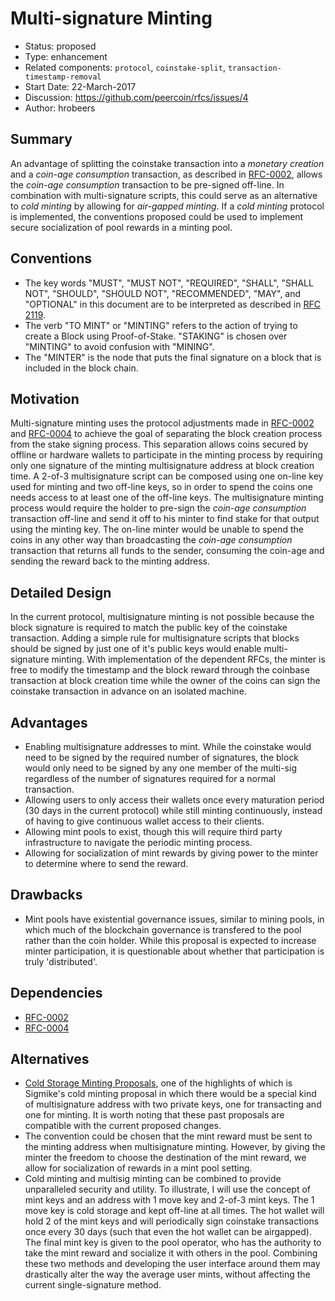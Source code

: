# Multi-signature Minting

- Status: proposed
- Type: enhancement
- Related components: `protocol`, `coinstake-split`, `transaction-timestamp-removal`
- Start Date: 22-March-2017
- Discussion: https://github.com/peercoin/rfcs/issues/4
- Author: hrobeers

## Summary
An advantage of splitting the coinstake transaction into a *monetary creation* and a *coin-age consumption* transaction, as described in [RFC-0002](../0002-split-coinstake-transaction/0002-split-coinstake-transaction.md), allows the *coin-age consumption* transaction to be pre-signed off-line.
In combination with multi-signature scripts, this could serve as an alternative to *cold minting* by allowing for *air-gapped minting*.
If a *cold minting* protocol is implemented, the conventions proposed could be used to implement secure socialization of pool rewards in a minting pool.

## Conventions
- The key words "MUST", "MUST NOT", "REQUIRED", "SHALL", "SHALL NOT", "SHOULD", "SHOULD NOT", "RECOMMENDED", "MAY", and "OPTIONAL" in this document are to be interpreted as described in [RFC 2119](http://tools.ietf.org/html/rfc2119).
- The verb "TO MINT" or "MINTING" refers to the action of trying to create a Block using Proof-of-Stake. "STAKING" is chosen over "MINTING" to avoid confusion with "MINING".
- The "MINTER" is the node that puts the final signature on a block that is included in the block chain.

## Motivation
Multi-signature minting uses the protocol adjustments made in [RFC-0002](../0002-split-coinstake-transaction/0002-split-coinstake-transaction.md) and [RFC-0004](../0004-remove-transaction-timestamp/0004-remove-transaction-timestamp.md) to achieve the goal of separating the block creation process from the stake signing process.
This separation allows coins secured by offline or hardware wallets to participate in the minting process by requiring only one signature of the minting multisignature address at block creation time.
A 2-of-3 multisignature script can be composed using one on-line key used for minting and two off-line keys, so in order to spend the coins one needs access to at least one of the off-line keys.
The multisignature minting process would require the holder to pre-sign the *coin-age consumption* transaction off-line and send it off to his minter to find stake for that output using the minting key.
The on-line minter would be unable to spend the coins in any other way than broadcasting the *coin-age consumption* transaction that returns all funds to the sender, consuming the coin-age and sending the reward back to the minting address.

## Detailed Design
In the current protocol, multisignature minting is not possible because the block signature is required to match the public key of the coinstake transaction.
Adding a simple rule for multisignature scripts that blocks should be signed by just one of it's public keys would enable multi-signature minting.
With implementation of the dependent RFCs, the minter is free to modify the timestamp and the block reward through the coinbase transaction at block creation time while the owner of the coins can sign the coinstake transaction in advance on an isolated machine.

## Advantages

* Enabling multisignature addresses to mint. While the coinstake would need to be signed by the required number of signatures, the block would only need to be signed by any one member of the multi-sig regardless of the number of signatures required for a normal transaction. 
* Allowing users to only access their wallets once every maturation period (30 days in the current protocol) while still minting continuously, instead of having to give continuous wallet access to their clients.
* Allowing mint pools to exist, though this will require third party infrastructure to navigate the periodic minting process.
* Allowing for socialization of mint rewards by giving power to the minter to determine where to send the reward.

## Drawbacks

* Mint pools have existential governance issues, similar to mining pools, in which much of the blockchain governance is transfered to the pool rather than the coin holder.  While this proposal is expected to increase minter participation, it is questionable about whether that participation is truly 'distributed'.

## Dependencies

* [RFC-0002](../0002-split-coinstake-transaction/0002-split-coinstake-transaction.md)
* [RFC-0004](../0004-remove-transaction-timestamp/0004-remove-transaction-timestamp.md)

## Alternatives

* [Cold Storage Minting Proposals](https://talk.peercoin.net/t/cold-storage-minting-proposal/2336), one of the highlights of which is Sigmike's cold minting proposal in which there would be a special kind of multisignature address with two private keys, one for transacting and one for minting. It is worth noting that these past proposals are compatible with the current proposed changes.
* The convention could be chosen that the mint reward must be sent to the minting address when multisignature minting. However, by giving the minter the freedom to choose the destination of the mint reward, we allow for socialization of rewards in a mint pool setting.
* Cold minting and multisig minting can be combined to provide unparalleled security and utility.  To illustrate, I will use the concept of mint keys and an address with 1 move key and 2-of-3 mint keys.  The 1 move key is cold storage and kept off-line at all times. The hot wallet will hold 2 of the mint keys and will periodically sign coinstake transactions once every 30 days (such that even the hot wallet can be airgapped). The final mint key is given to the pool operator, who has the authority to take the mint reward and socialize it with others in the pool. Combining these two methods and developing the user interface around them may drastically alter the way the average user mints, without affecting the current single-signature method.
